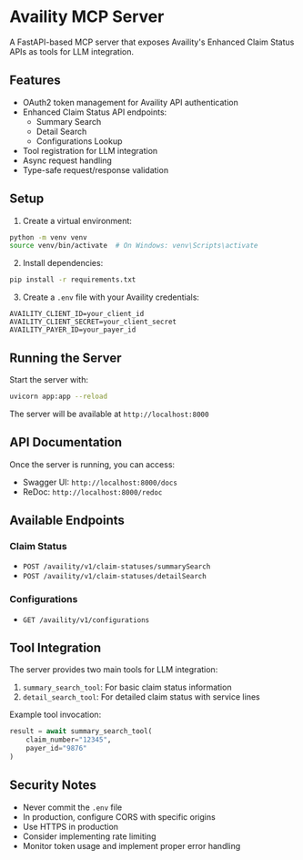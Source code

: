 # Availity MCP Server

A FastAPI-based MCP server that exposes Availity's Enhanced Claim Status APIs as tools for LLM integration.

## Features

- OAuth2 token management for Availity API authentication
- Enhanced Claim Status API endpoints:
  - Summary Search
  - Detail Search
  - Configurations Lookup
- Tool registration for LLM integration
- Async request handling
- Type-safe request/response validation

## Setup

1. Create a virtual environment:
```bash
python -m venv venv
source venv/bin/activate  # On Windows: venv\Scripts\activate
```

2. Install dependencies:
```bash
pip install -r requirements.txt
```

3. Create a `.env` file with your Availity credentials:
```env
AVAILITY_CLIENT_ID=your_client_id
AVAILITY_CLIENT_SECRET=your_client_secret
AVAILITY_PAYER_ID=your_payer_id
```

## Running the Server

Start the server with:
```bash
uvicorn app:app --reload
```

The server will be available at `http://localhost:8000`

## API Documentation

Once the server is running, you can access:
- Swagger UI: `http://localhost:8000/docs`
- ReDoc: `http://localhost:8000/redoc`

## Available Endpoints

### Claim Status

- `POST /availity/v1/claim-statuses/summarySearch`
- `POST /availity/v1/claim-statuses/detailSearch`

### Configurations

- `GET /availity/v1/configurations`

## Tool Integration

The server provides two main tools for LLM integration:

1. `summary_search_tool`: For basic claim status information
2. `detail_search_tool`: For detailed claim status with service lines

Example tool invocation:
```python
result = await summary_search_tool(
    claim_number="12345",
    payer_id="9876"
)
```

## Security Notes

- Never commit the `.env` file
- In production, configure CORS with specific origins
- Use HTTPS in production
- Consider implementing rate limiting
- Monitor token usage and implement proper error handling 